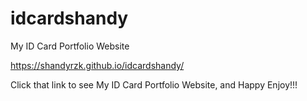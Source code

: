 # idcardshandy
My ID Card Portfolio Website

https://shandyrzk.github.io/idcardshandy/

Click that link to see My ID Card Portfolio Website, and Happy Enjoy!!!
